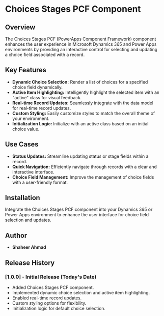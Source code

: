 # Choices Stages PCF Component

## Overview

The Choices Stages PCF (PowerApps Component Framework) component enhances the user experience in Microsoft Dynamics 365 and Power Apps environments by providing an interactive control for selecting and updating a choice field associated with a record.

## Key Features

- **Dynamic Choice Selection:** Render a list of choices for a specified choice field dynamically.
- **Active Item Highlighting:** Intelligently highlight the selected item with an "active" class for visual feedback.
- **Real-time Record Updates:** Seamlessly integrate with the data model for real-time record updates.
- **Custom Styling:** Easily customize styles to match the overall theme of your environment.
- **Initialization Logic:** Initialize with an active class based on an initial choice value.

## Use Cases

- **Status Updates:** Streamline updating status or stage fields within a record.
- **Quick Navigation:** Efficiently navigate through records with a clear and interactive interface.
- **Choice Field Management:** Improve the management of choice fields with a user-friendly format.

## Installation

Integrate the Choices Stages PCF component into your Dynamics 365 or Power Apps environment to enhance the user interface for choice field selection and updates.

## Author

- **Shaheer Ahmad**

## Release History

### [1.0.0] - Initial Release (Today's Date)

- Added Choices Stages PCF component.
- Implemented dynamic choice selection and active item highlighting.
- Enabled real-time record updates.
- Custom styling options for flexibility.
- Initialization logic for default choice selection.

